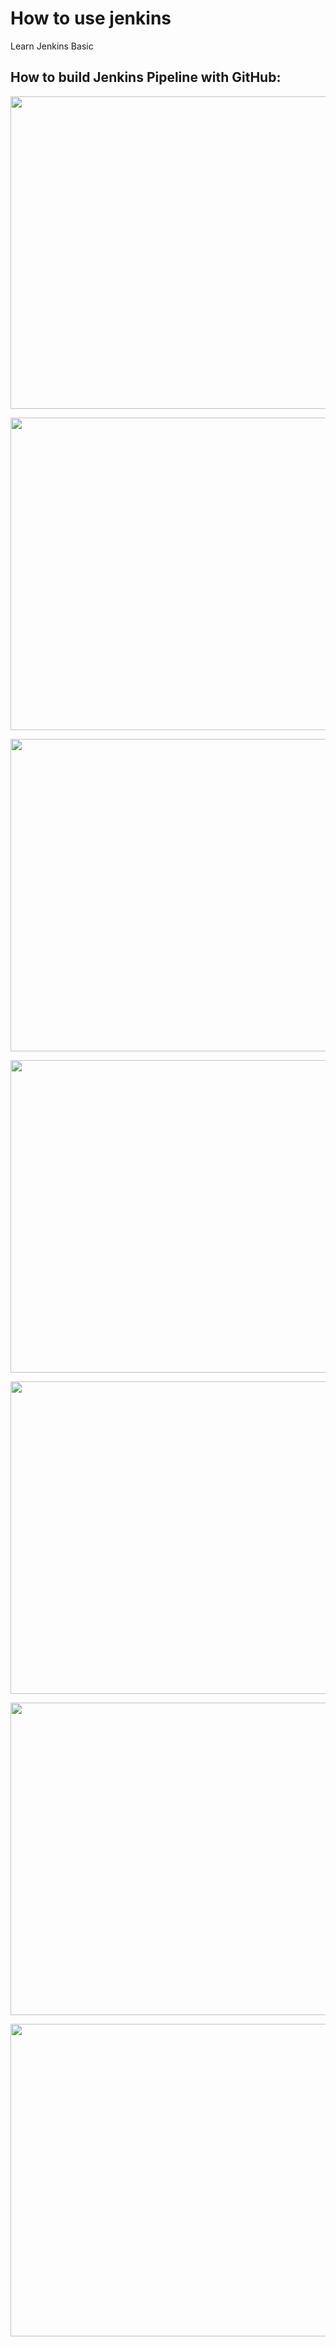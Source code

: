 # How to use jenkins

Learn Jenkins Basic

## How to build Jenkins Pipeline with GitHub:

<p align="center">
  <img width="800" height="500" src="https://github.com/YonathanGuez/test_jenkins/blob/master/img/token_github.png">
</p>

<p align="center">
  <img width="800" height="500" src="https://github.com/YonathanGuez/test_jenkins/blob/master/img/jenkins_set_credentiel.png">
</p>

<p align="center">
  <img width="800" height="500" src="https://github.com/YonathanGuez/test_jenkins/blob/master/img/jenkins_config_pipeline.png">
</p>

<p align="center">
  <img width="800" height="500" src="https://github.com/YonathanGuez/test_jenkins/blob/master/img/jenkins_config_pipeline2.png">
</p>


<p align="center">
  <img width="800" height="500" src="https://github.com/YonathanGuez/test_jenkins/blob/master/img/jenkins_config_pipeline3.png">
</p>


<p align="center">
  <img width="800" height="500" src="https://github.com/YonathanGuez/test_jenkins/blob/master/img/jenkins_set_pipeline_source_code.png">
</p>

<p align="center">
  <img width="800" height="500" src="https://github.com/YonathanGuez/test_jenkins/blob/master/img/jenkins_test_build.png">
</p>


